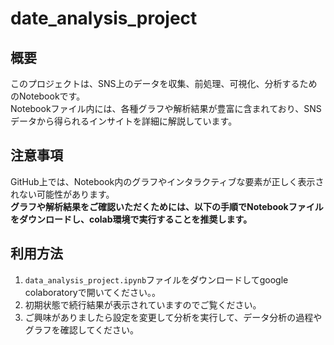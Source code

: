 # date_analysis_project

## 概要
このプロジェクトは、SNS上のデータを収集、前処理、可視化、分析するためのNotebookです。  
Notebookファイル内には、各種グラフや解析結果が豊富に含まれており、SNSデータから得られるインサイトを詳細に解説しています。

## 注意事項
GitHub上では、Notebook内のグラフやインタラクティブな要素が正しく表示されない可能性があります。  
**グラフや解析結果をご確認いただくためには、以下の手順でNotebookファイルをダウンロードし、colab環境で実行することを推奨します。**

## 利用方法
1. `data_analysis_project.ipynb`ファイルをダウンロードしてgoogle colaboratoryで開いてください。。
2. 初期状態で続行結果が表示されていますのでご覧ください。
3. ご興味がありましたら設定を変更して分析を実行して、データ分析の過程やグラフを確認してください。
